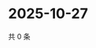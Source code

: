 # 2025-10-27

共 0 条

<!-- BEGIN ZHIHUQUESTIONS -->
<!-- 最后更新时间 Mon Oct 27 2025 13:12:41 GMT+0800 (China Standard Time) -->

<!-- END ZHIHUQUESTIONS -->
